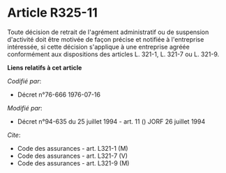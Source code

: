 # Article R325-11

Toute décision de retrait de l'agrément administratif ou de suspension d'activité doit être motivée de façon précise et
notifiée à l'entreprise intéressée, si cette décision s'applique à une entreprise agréée conformément aux dispositions des
articles L. 321-1, L. 321-7 ou L. 321-9.

**Liens relatifs à cet article**

_Codifié par_:

  - Décret n°76-666 1976-07-16

_Modifié par_:

  - Décret n°94-635 du 25 juillet 1994 - art. 11 () JORF 26 juillet 1994

_Cite_:

  - Code des assurances - art. L321-1 (M)
  - Code des assurances - art. L321-7 (V)
  - Code des assurances - art. L321-9 (M)
